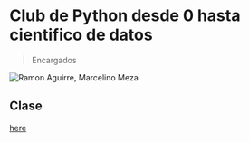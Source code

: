# Club de Python desde 0 hasta cientifico de datos

> Encargados 

![Ramon Aguirre, Marcelino Meza](https://readme-typing-svg.herokuapp.com/?font=Inter&color=2271b3&size=30&weight=700&lines=Ramon+Aguirre;Marcelino+Meza)

## Clase 
<a href="https://github.com/RayLexAguirre">here</a>
